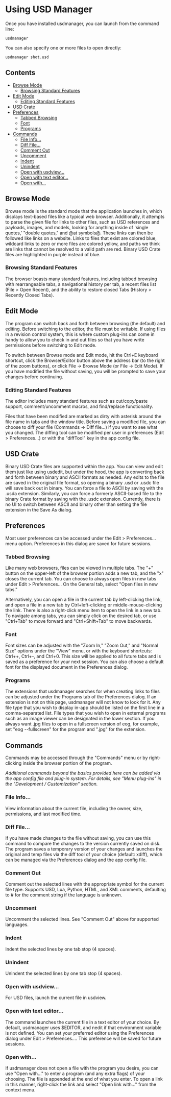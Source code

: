 # Using USD Manager

Once you have installed usdmanager, you can launch from the command line:

```
usdmanager
```

You can also specify one or more files to open directly:

```
usdmanager shot.usd
```

## Contents

- [Browse Mode](#browse-mode)
  * [Browsing Standard Features](#browsing-standard-features)
- [Edit Mode](#edit-mode)
  * [Editing Standard Features](#editing-standard-features)
- [USD Crate](#usd-crate)
- [Preferences](#preferences)
  * [Tabbed Browsing](#tabbed-browsing)
  * [Font](#font)
  * [Programs](#programs)
- [Commands](#commands)
  * [File Info...](#file-info)
  * [Diff File...](#diff-file)
  * [Comment Out](#comment-out)
  * [Uncomment](#uncomment)
  * [Indent](#indent)
  * [Unindent](#unindent)
  * [Open with usdview...](#open-with-usdview)
  * [Open with text editor...](#open-with-text-editor)
  * [Open with...](#open-with)

## Browse Mode

Browse mode is the standard mode that the application launches in, which displays text-based files like a typical web
browser. Additionally, it attempts to parse the given file for links to other files, such as USD references and
payloads, images, and models, looking for anything inside of 'single quotes,' "double quotes," and @at symbols@.
These links can then be followed like links on a website. Links to files that exist are colored blue, wildcard links
to zero or more files are colored yellow, and paths we think are links that cannot be resolved to a valid path are red.
Binary USD Crate files are highlighted in purple instead of blue.

### Browsing Standard Features
The browser boasts many standard features, including tabbed browsing with rearrangeable tabs, a navigational history
per tab, a recent files list (File > Open Recent), and the ability to restore closed Tabs (History > Recently Closed
Tabs).

## Edit Mode

The program can switch back and forth between browsing (the default) and editing. Before switching to the editor, the
file must be writable. If using files in a revision control system, this is where custom plug-ins can come in handy to
allow you to check in and out files so that you have write permissions before switching to Edit mode.

To switch between Browse mode and Edit mode, hit the Ctrl+E keyboard shortcut, click the Browser/Editor button above
the address bar (to the right of the zoom buttons), or click File -> Browse Mode (or File -> Edit Mode). If you have
modified the file without saving, you will be prompted to save your changes before continuing.

### Editing Standard Features
The editor includes many standard features such as cut/copy/paste support, comment/uncomment macros, and find/replace
functionality.

Files that have been modified are marked as dirty with asterisk around the file name in tabs and the window title.
Before saving a modified file, you can choose to diff your file (Commands -> Diff file...) if you want to see what you
changed. The diffing tool can be modified per user in preferences (Edit > Preferences...) or with the "diffTool" key in
the app config file.

## USD Crate

Binary USD Crate files are supported within the app. You can view and edit them just like using usdedit, but under the
hood, the app is converting back and forth between binary and ASCII formats as needed. Any edits to the file are saved
in the original file format, so opening a binary .usd or .usdc file will save back out in binary. You can force a file
to ASCII by saving with the .usda extension. Similarly, you can force a formerly ASCII-based file to the binary Crate
format by saving with the .usdc extension. Currently, there is no UI to switch between ASCII and binary other than
setting the file extension in the Save As dialog.

## Preferences

Most user preferences can be accessed under the Edit > Preferences... menu option. Preferences in this dialog are saved
for future sessions.

### Tabbed Browsing
Like many web browsers, files can be viewed in multiple tabs. The "+" button on the upper-left of the browser portion
adds a new tab, and the "x" closes the current tab. You can choose to always open files in new tabs under
Edit > Preferences... On the General tab, select "Open files in new tabs."

Alternatively, you can open a file in the current tab by left-clicking the link, and open a file in a new tab by
Ctrl+left-clicking or middle-mouse-clicking the link. There is also a right-click menu item to open the link in a new
tab. To navigate among tabs, you can simply click on the desired tab, or use "Ctrl+Tab" to move forward and
"Ctrl+Shift+Tab" to move backwards.

### Font
Font sizes can be adjusted with the "Zoom In," "Zoom Out," and "Normal Size" options under the "View" menu, or with the
keyboard shortcuts: Ctrl++, Ctrl+-, and Ctrl+0. This size will be applied to all future tabs and is saved as a
preference for your next session. You can also choose a default font for the displayed document in the Preferences
dialog.

### Programs
The extensions that usdmanager searches for when creating links to files can be adjusted under the Programs tab of the
Preferences dialog. If an extension is not on this page, usdmanager will not know to look for it. Any file type that
you wish to display in-app should be listed on the first line in a comma-separated list. File types that you wish to
open in external programs such as an image viewer can be designated in the lower section. If you always want .jpg files
to open in a fullscreen version of eog, for example, set "eog --fullscreen" for the program and ".jpg" for the
extension.

## Commands

Commands may be accessed through the "Commands" menu or by right-clicking inside the browser portion of the program.

_Additional commands beyond the basics provided here can be added via the app config file and
plug-in system. For details, see "Menu plug-ins" in the "Development / Customization" section._

### File Info...
View information about the current file, including the owner, size, permissions, and last modified time.

### Diff File...
If you have made changes to the file without saving, you can use this command to compare the changes to the version
currently saved on disk. The program saves a temporary version of your changes and launches the original and temp files
via the diff tool of your choice (default: xdiff), which can be managed via the Preferences dialog and the app config
file.

### Comment Out
Comment out the selected lines with the appropriate symbol for the current file type. Supports USD, Lua, Python, HTML,
and XML comments, defaulting to # for the comment string if the language is unknown.

### Uncomment
Uncomment the selected lines. See "Comment Out" above for supported languages.

### Indent
Indent the selected lines by one tab stop (4 spaces).

### Unindent
Unindent the selected lines by one tab stop (4 spaces).

### Open with usdview...
For USD files, launch the current file in usdview.

### Open with text editor...
The command launches the current file in a text editor of your choice. By default, usdmanager uses $EDITOR, and nedit
if that environment variable is not defined. You can set your preferred editor using the Preferences dialog under
Edit > Preferences.... This preference will be saved for future sessions.

### Open with...
If usdmanager does not open a file with the program you desire, you can use "Open with..." to enter a program (and any
extra flags) of your choosing. The file is appended at the end of what you enter. To open a link in this manner,
right-click the link and select "Open link with..." from the context menu.
